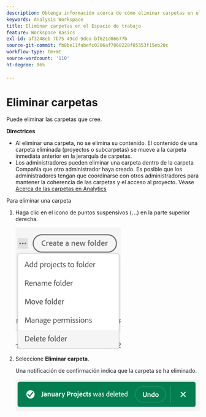 ```yaml
---
description: Obtenga información acerca de cómo eliminar carpetas en el Espacio de trabajo
keywords: Analysis Workspace
title: Eliminar carpetas en el Espacio de trabajo
feature: Workspace Basics
exl-id: af3248eb-7b75-49cd-9dea-bf621d06677b
source-git-commit: fb8be11fabefc0206af7868228f85353f15eb20c
workflow-type: tm+mt
source-wordcount: '110'
ht-degree: 96%

---
```


# Eliminar carpetas

Puede eliminar las carpetas que cree.

**Directrices**

* Al eliminar una carpeta, no se elimina su contenido. El contenido de una carpeta eliminada (proyectos o subcarpetas) se mueve a la carpeta inmediata anterior en la jerarquía de carpetas.
* Los administradores pueden eliminar una carpeta dentro de la carpeta Compañía que otro administrador haya creado. Es posible que los administradores tengan que coordinarse con otros administradores para mantener la coherencia de las carpetas y el acceso al proyecto. Véase [Acerca de las carpetas en Analytics](/help/analyze/analysis-workspace/build-workspace-project/workspace-folders/about-folders.md)

Para eliminar una carpeta

1. Haga clic en el icono de puntos suspensivos (**…**) en la parte superior derecha.

   ![](/help/analyze/analysis-workspace/build-workspace-project/assets/select-delete-folder.png)

2. Seleccione **Eliminar carpeta**.

   Una notificación de confirmación indica que la carpeta se ha eliminado.

   ![](/help/analyze/analysis-workspace/build-workspace-project/assets/deleted-folder.png)
